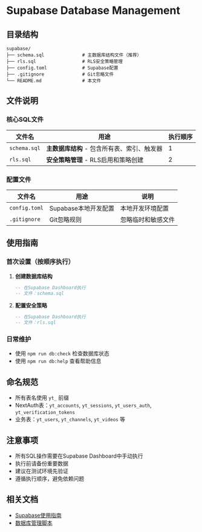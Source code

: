 # Supabase Database Management

## 目录结构

```
supabase/
├── schema.sql              # 主数据库结构文件（推荐）
├── rls.sql                 # RLS安全策略管理
├── config.toml             # Supabase配置
├── .gitignore              # Git忽略文件
└── README.md               # 本文件
```

## 文件说明

### 核心SQL文件

| 文件名 | 用途 | 执行顺序 |
|--------|------|----------|
| `schema.sql` | **主数据库结构** - 包含所有表、索引、触发器 | 1 |
| `rls.sql` | **安全策略管理** - RLS启用和策略创建 | 2 |

### 配置文件

| 文件名 | 用途 | 说明 |
|--------|------|------|
| `config.toml` | Supabase本地开发配置 | 本地开发环境配置 |
| `.gitignore` | Git忽略规则 | 忽略临时和敏感文件 |

## 使用指南

### 首次设置（按顺序执行）

1. **创建数据库结构**
   ```sql
   -- 在Supabase Dashboard执行
   -- 文件：schema.sql
   ```

2. **配置安全策略**
   ```sql
   -- 在Supabase Dashboard执行
   -- 文件：rls.sql
   ```

### 日常维护

- 使用 `npm run db:check` 检查数据库状态
- 使用 `npm run db:help` 查看帮助信息

## 命名规范

- 所有表名使用 `yt_` 前缀
- NextAuth表：`yt_accounts`, `yt_sessions`, `yt_users_auth`, `yt_verification_tokens`
- 业务表：`yt_users`, `yt_channels`, `yt_videos` 等

## 注意事项

- 所有SQL操作需要在Supabase Dashboard中手动执行
- 执行前请备份重要数据
- 建议在测试环境先验证
- 遵循执行顺序，避免依赖问题

## 相关文档

- [Supabase使用指南](../docs/SUPABASE_GUIDE.md)
- [数据库管理脚本](../../scripts/supabase-manager.js) 
